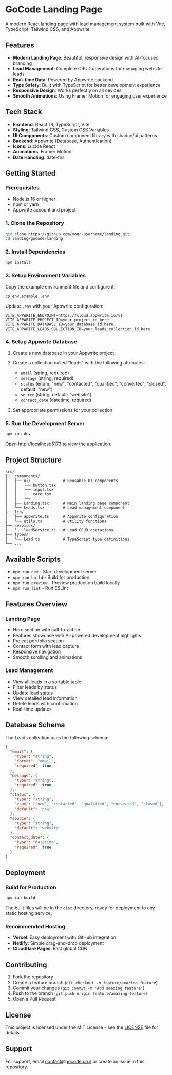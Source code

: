 # GoCode Landing Page

A modern React landing page with lead management system built with Vite, TypeScript, Tailwind CSS, and Appwrite.

## Features

- **Modern Landing Page**: Beautiful, responsive design with AI-focused branding
- **Lead Management**: Complete CRUD operations for managing website leads
- **Real-time Data**: Powered by Appwrite backend
- **Type Safety**: Built with TypeScript for better development experience
- **Responsive Design**: Works perfectly on all devices
- **Smooth Animations**: Using Framer Motion for engaging user experience

## Tech Stack

- **Frontend**: React 18, TypeScript, Vite
- **Styling**: Tailwind CSS, Custom CSS Variables
- **UI Components**: Custom component library with shadcn/ui patterns
- **Backend**: Appwrite (Database, Authentication)
- **Icons**: Lucide React
- **Animations**: Framer Motion
- **Date Handling**: date-fns

## Getting Started

### Prerequisites

- Node.js 16 or higher
- npm or yarn
- Appwrite account and project

### 1. Clone the Repository

```bash
git clone https://github.com/your-username/landing.git
cd landing/gocode-landing
```

### 2. Install Dependencies

```bash
npm install
```

### 3. Setup Environment Variables

Copy the example environment file and configure it:

```bash
cp env.example .env
```

Update `.env` with your Appwrite configuration:

```
VITE_APPWRITE_ENDPOINT=https://cloud.appwrite.io/v1
VITE_APPWRITE_PROJECT_ID=your_project_id_here
VITE_APPWRITE_DATABASE_ID=your_database_id_here
VITE_APPWRITE_LEADS_COLLECTION_ID=your_leads_collection_id_here
```

### 4. Setup Appwrite Database

1. Create a new database in your Appwrite project
2. Create a collection called "leads" with the following attributes:
   - `email` (string, required)
   - `message` (string, required)
   - `status` (enum: "new", "contacted", "qualified", "converted", "closed", default: "new")
   - `source` (string, default: "website")
   - `contact_date` (datetime, required)

3. Set appropriate permissions for your collection

### 5. Run the Development Server

```bash
npm run dev
```

Open [http://localhost:5173](http://localhost:5173) to view the application.

## Project Structure

```
src/
├── components/
│   ├── ui/              # Reusable UI components
│   │   ├── button.tsx
│   │   ├── input.tsx
│   │   ├── card.tsx
│   │   └── ...
│   ├── Landing.tsx      # Main landing page component
│   └── Leads.tsx        # Lead management component
├── lib/
│   ├── appwrite.ts      # Appwrite configuration
│   └── utils.ts         # Utility functions
├── services/
│   └── leadService.ts   # Lead CRUD operations
├── types/
│   └── Lead.ts          # TypeScript type definitions
└── ...
```

## Available Scripts

- `npm run dev` - Start development server
- `npm run build` - Build for production
- `npm run preview` - Preview production build locally
- `npm run lint` - Run ESLint

## Features Overview

### Landing Page
- Hero section with call-to-action
- Features showcase with AI-powered development highlights
- Project portfolio section
- Contact form with lead capture
- Responsive navigation
- Smooth scrolling and animations

### Lead Management
- View all leads in a sortable table
- Filter leads by status
- Update lead status
- View detailed lead information
- Delete leads with confirmation
- Real-time updates

## Database Schema

The Leads collection uses the following schema:

```json
{
  "email": {
    "type": "string",
    "format": "email",
    "required": true
  },
  "message": {
    "type": "string",
    "required": true
  },
  "status": {
    "type": "string",
    "enum": ["new", "contacted", "qualified", "converted", "closed"],
    "default": "new"
  },
  "source": {
    "type": "string",
    "default": "website"
  },
  "contact_date": {
    "type": "datetime",
    "required": true
  }
}
```

## Deployment

### Build for Production

```bash
npm run build
```

The built files will be in the `dist` directory, ready for deployment to any static hosting service.

### Recommended Hosting

- **Vercel**: Easy deployment with GitHub integration
- **Netlify**: Simple drag-and-drop deployment
- **Cloudflare Pages**: Fast global CDN

## Contributing

1. Fork the repository
2. Create a feature branch (`git checkout -b feature/amazing-feature`)
3. Commit your changes (`git commit -m 'Add amazing feature'`)
4. Push to the branch (`git push origin feature/amazing-feature`)
5. Open a Pull Request

## License

This project is licensed under the MIT License - see the [LICENSE](LICENSE) file for details.

## Support

For support, email contact@gocode.co.il or create an issue in this repository.
